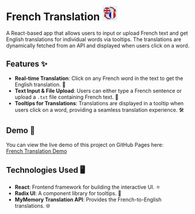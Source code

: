 # French Translation <img src="./bothFlags.png" alt="French Flag" width="40" />

A React-based app that allows users to input or upload French text and get English translations for individual words via tooltips. The translations are dynamically fetched from an API and displayed when users click on a word.

## Features ✨
- **Real-time Translation**: Click on any French word in the text to get the English translation. 💬
- **Text Input & File Upload**: Users can either type a French sentence or upload a `.txt` file containing French text. 📑
- **Tooltips for Translations**: Translations are displayed in a tooltip when users click on a word, providing a seamless translation experience. 🛠️
  
## Demo 🚀

You can view the live demo of this project on GitHub Pages here:  
[French Translation Demo](https://bradleyverrinder.github.io/frenchtranslation/)

## Technologies Used 🖥️
- **React**: Frontend framework for building the interactive UI. ⚛️
- **Radix UI**: A component library for tooltips. 🧰
- **MyMemory Translation API**: Provides the French-to-English translations. 🌐

